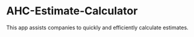 # AHC-Estimate-Calculator
This app assists companies to quickly and efficiently calculate estimates.
